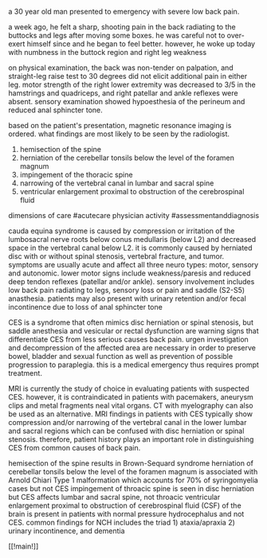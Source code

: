 a 30 year old man presented to emergency with severe low back pain. 

a week ago, he felt a sharp, shooting pain in the back radiating to the buttocks and legs after moving some boxes. he was careful not to over-exert himself since and he began to feel better. however, he woke up today with numbness in the buttock region and right leg weakness 

on physical examination, the back was non-tender on palpation, and straight-leg raise test to 30 degrees did not elicit additional pain in either leg. motor strength of the right lower extremity was decreased to 3/5 in the hamstrings and quadriceps, and right patellar and ankle reflexes were absent. sensory examination showed hypoesthesia of the perineum and reduced anal sphincter tone. 

based on the patient's presentation, magnetic resonance imaging is ordered. what findings are most likely to be seen by the radiologist. 

1. hemisection of the spine 
2. herniation of the cerebellar tonsils below the level of the foramen magnum 
3. impingement of the thoracic spine 
4. narrowing of the vertebral canal in lumbar and sacral spine 
5. ventricular enlargement proximal to obstruction of the cerebrospinal fluid 

dimensions of care #acutecare 
physician activity #assessmentanddiagnosis

cauda equina syndrome is caused by compression or irritation of the lumbosacral nerve roots below conus medullaris (below L2) and decreased space in the vertebral canal below L2. it is commonly caused by herniated disc with or without spinal stenosis, vertebral fracture, and tumor. symptoms are usually acute and affect all three neuro types: motor, sensory and autonomic. lower motor signs include weakness/paresis and reduced deep tendon reflexes (patellar and/or ankle). sensory involvement includes low back pain radiating to legs, sensory loss or pain and saddle (S2-S5) anasthesia. patients may also present with urinary retention and/or fecal incontinence due to loss of anal sphincter tone 

CES is a syndrome that often mimics disc herniation or spinal stenosis, but saddle anesthesia and vesicular or rectal dysfunction are warning signs that differentiate CES from less serious causes back pain. urgen investigation and decompression of the affected area are necessary in order to preserve bowel, bladder and sexual function as well as prevention of possible progression to paraplegia. this is a medical emergency thus requires prompt treatment. 

MRI is currently the study of choice in evaluating patients with suspected CES. however, it is contraindicated in patients with pacemakers, aneurysm clips and metal fragments neal vital organs. CT with myelography can also be used as an alternative. MRI findings in patients with CES typically show compression and/or narrowing of the vertebral canal in the lower lumbar and sacral regions which can be confused with disc herniation or spinal stenosis. therefore, patient history plays an important role in distinguishing CES from common causes of back pain. 

hemisection of the spine results in Brown-Sequard syndrome 
herniation of cerebellar tonsils below the level of the foramen magnum is associated with Arnold Chiari Type 1 malformation which accounts for 70% of syringomyelia cases but not CES 
impingement of throacic spine is seen in disc herniation but CES affects lumbar and sacral spine, not throacic 
ventricular enlargement proximal to obstruction of cerebrospinal fluid (CSF) of the brain is present in patients with normal pressure hydrocephalus and not CES. common findings for NCH includes the triad 1) ataxia/apraxia 2) urinary incontinence, and dementia 

[[!main!]]
